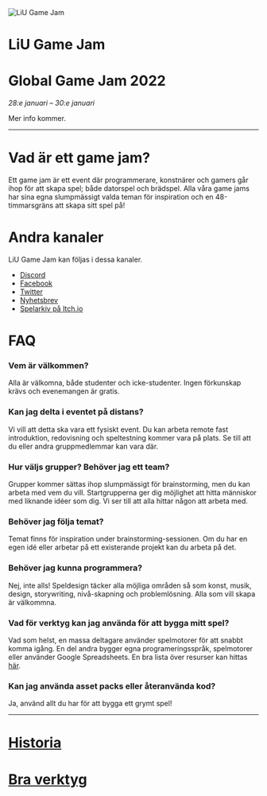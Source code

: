 <div id="gamejam-header">
  <img src="/static/img/gamejam/logo.png" alt="LiU Game Jam">
  <h1>LiU Game Jam</h1>
</div>

# Global Game Jam 2022
*28:e januari – 30:e januari*

Mer info kommer.

---

# Vad är ett game jam?

Ett game jam är ett event där programmerare, konstnärer och gamers går ihop för
att skapa spel; både datorspel och brädspel. Alla våra game jams har sina egna
slumpmässigt valda teman för inspiration och en 48-timmarsgräns att skapa sitt
spel på!

# Andra kanaler

LiU Game Jam kan följas i dessa kanaler.

- [Discord](https://discord.gg/eHgXYMS)
- [Facebook](https://www.facebook.com/liugamejam/)
- [Twitter](https://twitter.com/LiuGameJam)
- [Nyhetsbrev](http://us12.campaign-archive2.com/home/?u=092a6fffba8f6063437a51495&id=c3863c4bf5)
- [Spelarkiv på Itch.io](https://itch.io/c/64050/liu-game-jam)


# FAQ

### Vem är välkommen?

Alla är välkomna, både studenter och icke-studenter. Ingen förkunskap krävs och
evenemangen är gratis.

### Kan jag delta i eventet på distans?

Vi vill att detta ska vara ett fysiskt event. Du kan arbeta remote fast introduktion, redovisning och speltestning kommer vara på plats. Se till att du eller andra gruppmedlemmar kan vara där.

### Hur väljs grupper? Behöver jag ett team?

Grupper kommer sättas ihop slumpmässigt för brainstorming, men du kan arbeta
med vem du vill. Startgrupperna ger dig möjlighet att hitta människor med
liknande idéer som dig. Vi ser till att alla hittar någon att arbeta med.

### Behöver jag följa temat?

Temat finns för inspiration under brainstorming-sessionen. Om du har en egen idé eller arbetar på ett existerande projekt kan du arbeta på det.

### Behöver jag kunna programmera?

Nej, inte alls! Speldesign täcker alla möjliga områden så som konst, musik,
design, storywriting, nivå-skapning och problemlösning. Alla som vill skapa är
välkommna.

### Vad för verktyg kan jag använda för att bygga mitt spel?

Vad som helst, en massa deltagare använder spelmotorer för att snabbt komma igång. En del andra bygger egna programeringsspråk, spelmotorer eller använder Google Spreadsheets. En bra lista över resurser kan hittas [här](/gamejam/tools/se).

### Kan jag använda asset packs eller återanvända kod?

Ja, använd allt du har för att bygga ett grymt spel!

---

# [Historia](/gamejam/history/se)

# [Bra verktyg](/gamejam/tools/se)
